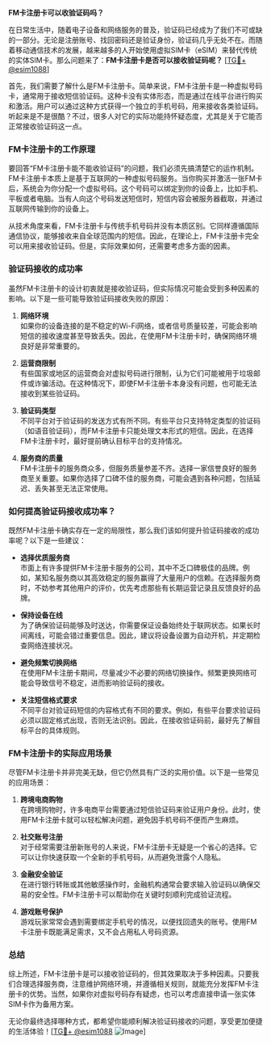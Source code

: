 **FM卡注册卡可以收验证码吗？**

在日常生活中，随着电子设备和网络服务的普及，验证码已经成为了我们不可或缺的一部分。无论是注册账号、找回密码还是验证身份，验证码几乎无处不在。而随着移动通信技术的发展，越来越多的人开始使用虚拟SIM卡（eSIM）来替代传统的实体SIM卡。那么问题来了：**FM卡注册卡是否可以接收验证码呢？** [[TG💪+ @esim1088](https://t.me/s/esim1088)]

首先，我们需要了解什么是FM卡注册卡。简单来说，FM卡注册卡是一种虚拟号码卡，通常用于接收短信验证码。这种卡没有实体形态，而是通过在线平台进行购买和激活。用户可以通过这种方式获得一个独立的手机号码，用来接收各类验证码。听起来是不是很酷？不过，很多人对它的实际功能持怀疑态度，尤其是关于它能否正常接收验证码这一点。

### FM卡注册卡的工作原理

要回答“FM卡注册卡能不能收验证码”的问题，我们必须先搞清楚它的运作机制。FM卡注册卡本质上是基于互联网的一种虚拟号码服务。当你购买并激活一张FM卡后，系统会为你分配一个虚拟号码。这个号码可以绑定到你的设备上，比如手机、平板或者电脑。当有人向这个号码发送短信时，短信内容会被服务器截取，并通过互联网传输到你的设备上。

从技术角度来看，FM卡注册卡与传统手机号码并没有本质区别。它同样遵循国际通信协议，能够接收来自全球范围内的短信。因此，在理论上，FM卡注册卡完全可以用来接收验证码。但是，实际效果如何，还需要考虑多方面的因素。

### 验证码接收的成功率

虽然FM卡注册卡的设计初衷就是接收验证码，但实际情况可能会受到多种因素的影响。以下是一些可能导致验证码接收失败的原因：

1. **网络环境**  
   如果你的设备连接的是不稳定的Wi-Fi网络，或者信号质量较差，可能会影响短信的接收速度甚至导致丢失。因此，在使用FM卡注册卡时，确保网络环境良好是非常重要的。

2. **运营商限制**  
   有些国家或地区的运营商会对虚拟号码进行限制，认为它们可能被用于垃圾邮件或诈骗活动。在这种情况下，即使FM卡注册卡本身没有问题，也可能无法接收到某些验证码。

3. **验证码类型**  
   不同平台对于验证码的发送方式有所不同。有些平台只支持特定类型的验证码（如语音验证码），而FM卡注册卡只能处理文本形式的短信。因此，在选择FM卡注册卡时，最好提前确认目标平台的支持情况。

4. **服务商的质量**  
   FM卡注册卡的服务商众多，但服务质量参差不齐。选择一家信誉良好的服务商至关重要。如果你选择了口碑不佳的服务商，可能会遇到各种问题，包括延迟、丢失甚至无法正常使用。

### 如何提高验证码接收成功率？

既然FM卡注册卡确实存在一定的局限性，那么我们该如何提升验证码接收的成功率呢？以下是一些建议：

- **选择优质服务商**  
  市面上有许多提供FM卡注册卡服务的公司，其中不乏口碑极佳的品牌。例如，某知名服务商以其高效稳定的服务赢得了大量用户的信赖。在选择服务商时，不妨参考其他用户的评价，优先考虑那些有长期运营记录且反馈良好的品牌。

- **保持设备在线**  
  为了确保验证码能够及时送达，你需要保证设备始终处于联网状态。如果长时间离线，可能会错过重要信息。因此，建议将设备设置为自动开机，并定期检查网络连接状况。

- **避免频繁切换网络**  
  在使用FM卡注册卡期间，尽量减少不必要的网络切换操作。频繁更换网络可能会导致信号不稳定，进而影响验证码的接收。

- **关注短信格式要求**  
  不同平台对验证码短信的内容格式有不同的要求。例如，有些平台要求验证码必须以固定格式出现，否则无法识别。因此，在接收验证码前，最好先了解目标平台的具体规则。

### FM卡注册卡的实际应用场景

尽管FM卡注册卡并非完美无缺，但它仍然具有广泛的实用价值。以下是一些常见的应用场景：

1. **跨境电商购物**  
   在跨境购物时，许多电商平台需要通过短信验证码来验证用户身份。此时，使用FM卡注册卡就可以轻松解决问题，避免因手机号码不便而产生麻烦。

2. **社交账号注册**  
   对于经常需要注册新账号的人来说，FM卡注册卡无疑是一个省心的选择。它可以让你快速获取一个全新的手机号码，从而避免泄露个人隐私。

3. **金融安全验证**  
   在进行银行转账或其他敏感操作时，金融机构通常会要求输入验证码以确保交易的安全性。FM卡注册卡可以帮助你在关键时刻顺利完成验证流程。

4. **游戏账号保护**  
   游戏玩家常常会遇到需要绑定手机号的情况，以便找回遗失的账号。使用FM卡注册卡既能满足需求，又不会占用私人号码资源。

### 总结

综上所述，FM卡注册卡是可以接收验证码的，但其效果取决于多种因素。只要我们合理选择服务商，注意维护网络环境，并遵循相关规则，就能充分发挥FM卡注册卡的优势。当然，如果你对虚拟号码存有疑虑，也可以考虑直接申请一张实体SIM卡作为备用方案。

无论你最终选择哪种方式，都希望你能顺利解决验证码接收的问题，享受更加便捷的生活体验！[[TG💪+ @esim1088](https://t.me/s/esim1088) ![Image](https://i.postimg.cc/4NQfJmqS/Snipaste-2025-05-13-00-14-12.png)]